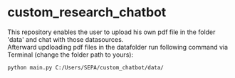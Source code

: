 # custom_research_chatbot

This repository enables the user to upload his own pdf file in the folder 'data' and chat with those datasources. <br />
Afterward updloading pdf files in the datafolder run following command via Terminal (change the folder path to yours):

```
python main.py C:/Users/SEPA/custom_chatbot/data/
```

